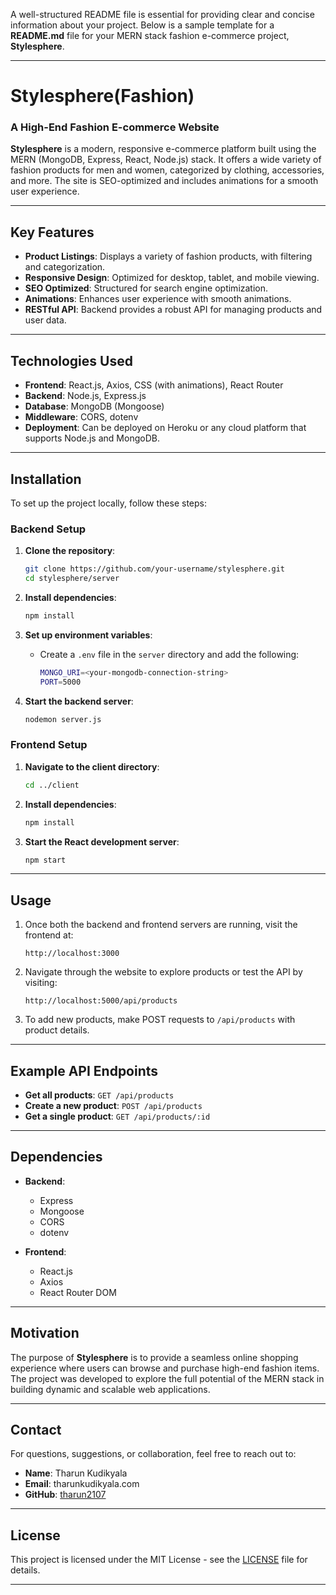 A well-structured README file is essential for providing clear and concise information about your project. Below is a sample template for a **README.md** file for your MERN stack fashion e-commerce project, **Stylesphere**.

---

# Stylesphere(Fashion)

### A High-End Fashion E-commerce Website

**Stylesphere** is a modern, responsive e-commerce platform built using the MERN (MongoDB, Express, React, Node.js) stack. It offers a wide variety of fashion products for men and women, categorized by clothing, accessories, and more. The site is SEO-optimized and includes animations for a smooth user experience.

---

## Key Features

- **Product Listings**: Displays a variety of fashion products, with filtering and categorization.
- **Responsive Design**: Optimized for desktop, tablet, and mobile viewing.
- **SEO Optimized**: Structured for search engine optimization.
- **Animations**: Enhances user experience with smooth animations.
- **RESTful API**: Backend provides a robust API for managing products and user data.

---

## Technologies Used

- **Frontend**: React.js, Axios, CSS (with animations), React Router
- **Backend**: Node.js, Express.js
- **Database**: MongoDB (Mongoose)
- **Middleware**: CORS, dotenv
- **Deployment**: Can be deployed on Heroku or any cloud platform that supports Node.js and MongoDB.

---

## Installation

To set up the project locally, follow these steps:

### Backend Setup

1. **Clone the repository**:
   ```bash
   git clone https://github.com/your-username/stylesphere.git
   cd stylesphere/server
   ```

2. **Install dependencies**:
   ```bash
   npm install
   ```

3. **Set up environment variables**:
   - Create a `.env` file in the `server` directory and add the following:
     ```bash
     MONGO_URI=<your-mongodb-connection-string>
     PORT=5000
     ```

4. **Start the backend server**:
   ```bash
   nodemon server.js
   ```

### Frontend Setup

1. **Navigate to the client directory**:
   ```bash
   cd ../client
   ```

2. **Install dependencies**:
   ```bash
   npm install
   ```

3. **Start the React development server**:
   ```bash
   npm start
   ```

---

## Usage

1. Once both the backend and frontend servers are running, visit the frontend at:
   ```
   http://localhost:3000
   ```

2. Navigate through the website to explore products or test the API by visiting:
   ```
   http://localhost:5000/api/products
   ```

3. To add new products, make POST requests to `/api/products` with product details.

---

## Example API Endpoints

- **Get all products**: `GET /api/products`
- **Create a new product**: `POST /api/products`
- **Get a single product**: `GET /api/products/:id`

---

## Dependencies

- **Backend**: 
  - Express
  - Mongoose
  - CORS
  - dotenv

- **Frontend**: 
  - React.js
  - Axios
  - React Router DOM

---

## Motivation

The purpose of **Stylesphere** is to provide a seamless online shopping experience where users can browse and purchase high-end fashion items. The project was developed to explore the full potential of the MERN stack in building dynamic and scalable web applications.

---

## Contact

For questions, suggestions, or collaboration, feel free to reach out to:

- **Name**: Tharun Kudikyala
- **Email**: tharunkudikyala.com
- **GitHub**: [tharun2107](https://github.com/tharun2107)

---

## License

This project is licensed under the MIT License - see the [LICENSE](LICENSE) file for details.

---

